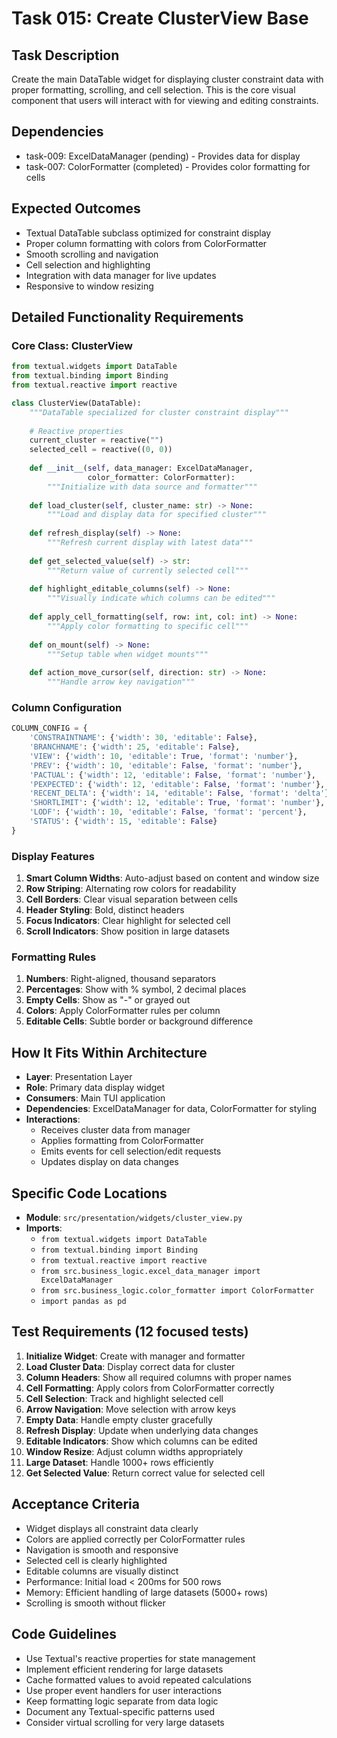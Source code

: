 # Task 015: Create ClusterView Base

## Task Description
Create the main DataTable widget for displaying cluster constraint data with proper formatting, scrolling, and cell selection. This is the core visual component that users will interact with for viewing and editing constraints.

## Dependencies
- task-009: ExcelDataManager (pending) - Provides data for display
- task-007: ColorFormatter (completed) - Provides color formatting for cells

## Expected Outcomes
- Textual DataTable subclass optimized for constraint display
- Proper column formatting with colors from ColorFormatter
- Smooth scrolling and navigation
- Cell selection and highlighting
- Integration with data manager for live updates
- Responsive to window resizing

## Detailed Functionality Requirements

### Core Class: ClusterView
```python
from textual.widgets import DataTable
from textual.binding import Binding
from textual.reactive import reactive

class ClusterView(DataTable):
    """DataTable specialized for cluster constraint display"""
    
    # Reactive properties
    current_cluster = reactive("")
    selected_cell = reactive((0, 0))
    
    def __init__(self, data_manager: ExcelDataManager, 
                 color_formatter: ColorFormatter):
        """Initialize with data source and formatter"""
        
    def load_cluster(self, cluster_name: str) -> None:
        """Load and display data for specified cluster"""
        
    def refresh_display(self) -> None:
        """Refresh current display with latest data"""
        
    def get_selected_value(self) -> str:
        """Return value of currently selected cell"""
        
    def highlight_editable_columns(self) -> None:
        """Visually indicate which columns can be edited"""
        
    def apply_cell_formatting(self, row: int, col: int) -> None:
        """Apply color formatting to specific cell"""
        
    def on_mount(self) -> None:
        """Setup table when widget mounts"""
        
    def action_move_cursor(self, direction: str) -> None:
        """Handle arrow key navigation"""
```

### Column Configuration
```python
COLUMN_CONFIG = {
    'CONSTRAINTNAME': {'width': 30, 'editable': False},
    'BRANCHNAME': {'width': 25, 'editable': False},
    'VIEW': {'width': 10, 'editable': True, 'format': 'number'},
    'PREV': {'width': 10, 'editable': False, 'format': 'number'},
    'PACTUAL': {'width': 12, 'editable': False, 'format': 'number'},
    'PEXPECTED': {'width': 12, 'editable': False, 'format': 'number'},
    'RECENT_DELTA': {'width': 14, 'editable': False, 'format': 'delta'},
    'SHORTLIMIT': {'width': 12, 'editable': True, 'format': 'number'},
    'LODF': {'width': 10, 'editable': False, 'format': 'percent'},
    'STATUS': {'width': 15, 'editable': False}
}
```

### Display Features
1. **Smart Column Widths**: Auto-adjust based on content and window size
2. **Row Striping**: Alternating row colors for readability
3. **Cell Borders**: Clear visual separation between cells
4. **Header Styling**: Bold, distinct headers
5. **Focus Indicators**: Clear highlight for selected cell
6. **Scroll Indicators**: Show position in large datasets

### Formatting Rules
1. **Numbers**: Right-aligned, thousand separators
2. **Percentages**: Show with % symbol, 2 decimal places
3. **Empty Cells**: Show as "-" or grayed out
4. **Colors**: Apply ColorFormatter rules per column
5. **Editable Cells**: Subtle border or background difference

## How It Fits Within Architecture
- **Layer**: Presentation Layer
- **Role**: Primary data display widget
- **Consumers**: Main TUI application
- **Dependencies**: ExcelDataManager for data, ColorFormatter for styling
- **Interactions**:
  - Receives cluster data from manager
  - Applies formatting from ColorFormatter
  - Emits events for cell selection/edit requests
  - Updates display on data changes

## Specific Code Locations
- **Module**: `src/presentation/widgets/cluster_view.py`
- **Imports**:
  - `from textual.widgets import DataTable`
  - `from textual.binding import Binding`
  - `from textual.reactive import reactive`
  - `from src.business_logic.excel_data_manager import ExcelDataManager`
  - `from src.business_logic.color_formatter import ColorFormatter`
  - `import pandas as pd`

## Test Requirements (12 focused tests)
1. **Initialize Widget**: Create with manager and formatter
2. **Load Cluster Data**: Display correct data for cluster
3. **Column Headers**: Show all required columns with proper names
4. **Cell Formatting**: Apply colors from ColorFormatter correctly
5. **Cell Selection**: Track and highlight selected cell
6. **Arrow Navigation**: Move selection with arrow keys
7. **Empty Data**: Handle empty cluster gracefully
8. **Refresh Display**: Update when underlying data changes
9. **Editable Indicators**: Show which columns can be edited
10. **Window Resize**: Adjust column widths appropriately
11. **Large Dataset**: Handle 1000+ rows efficiently
12. **Get Selected Value**: Return correct value for selected cell

## Acceptance Criteria
- Widget displays all constraint data clearly
- Colors are applied correctly per ColorFormatter rules
- Navigation is smooth and responsive
- Selected cell is clearly highlighted
- Editable columns are visually distinct
- Performance: Initial load < 200ms for 500 rows
- Memory: Efficient handling of large datasets (5000+ rows)
- Scrolling is smooth without flicker

## Code Guidelines
- Use Textual's reactive properties for state management
- Implement efficient rendering for large datasets
- Cache formatted values to avoid repeated calculations
- Use proper event handlers for user interactions
- Keep formatting logic separate from data logic
- Document any Textual-specific patterns used
- Consider virtual scrolling for very large datasets